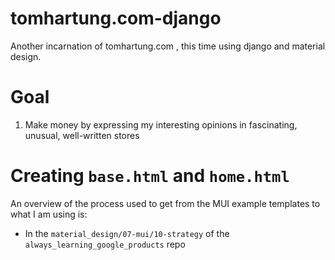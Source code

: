 # tomhartung.com-django

Another incarnation of tomhartung.com , this time using django and material design.

# Goal

1. Make money by expressing my interesting opinions in fascinating, unusual, well-written stores

# Creating `base.html` and `home.html`

An overview of the process used to get from the MUI example templates to what I am using is:

- In the `material_design/07-mui/10-strategy` of the `always_learning_google_products` repo

